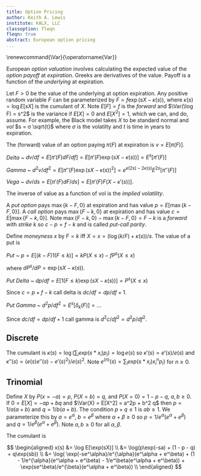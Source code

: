 ```yaml
---
title: Option Pricing
author: Keith A. Lewis
institute: KALX, LLC
classoption: fleqn
fleqn: true
abstract: European option pricing
...
```


\renewcommand{\Var}{\operatorname{Var}}

European _option valuation_ involves calculating the expected value of
the _option payoff_ at _expiration_. Greeks are derivatives of the value.
Payoff is a function of the _underlying_ at expiration.

Let $F > 0$ be the value of the underlying at option expiration.
Any positive random variable $F$ can be parameterized by
$F = f \exp(s X - κ(s))$, where $κ(s) = \log E[s X]$ is the cumulant of $X$.
Note $E[F] = f$ is the _forward_ and $\Var(\log F) = s^2$ is the variance
if $E[X] = 0$ and $E[X^2] = 1$, which we can, and do, assume.
For example, the Black model takes $X$ to be standard normal and  _vol_ 
$s = σ \sqrt{t}$ where $σ$ is the volatilty and $t$ is time in years to expiration.

The (forward) value of an option paying $π(F)$ at expiration is $v = E[π(F)]$.

_Delta_ 
  ~ $dv/df = E[π'(F) dF/df] = E[π'(F)\exp(s X - κ(s))] = E^s[π'(F)]$

_Gamma_ 
~ $d^2v/df^2 = E[π''(F)\exp(s X - κ(s))^2] = e^{κ(2s) - 2κ(s)}E^{2s}[π''(F)]$ 

_Vega_
  ~ $dv/ds = E[π'(F) dF/ds] = E[π'(F)F(X - κ'(s))]$.

The inverse of value as a function of vol is the _implied volatility_.

A _put option_ pays $\max\{k - F,0\}$ at expiration and has value $p = E[\max\{k - F,0\}]$.
A _call option_ pays $\max\{F - k, 0\}$ at expiration and has value $c = E[\max\{F - k, 0\}]$.
Note $\max\{F - k, 0\} - \max\{k - F,0\} = F - k$ is a _forward_ with _strike_ $k$ so
$c - p = f - k$ and is called _put-call parity_. 

Define _moneyness_ $x$ by $F = k$ iff $X = x = (\log(k/F) + κ(s))/s$.
The value of a put is

_Put_
  ~ $p = E[(k - F)1(F\le k)] = k P(X \le x) - f P^s(X \le x)$

where $dP^s/dP = \exp(s X - κ(s))$.

_Put Delta_
  ~ $dp/df = E[1(F \le k)\exp(s X - κ(s))] = P^s(X \le x)$ 

Since $c = p + f - k$ call delta is $dc/df = dp/df + 1$.

_Put Gamma_
  ~ $d^2p/df^2 = E^s[δ_k(F)] = ...$

Since $dc/df = dp/df + 1$ call gamma is $d^2c/df^2 = d^2p/df^2$.

## Discrete

The cumulant is $κ(s) = \log(\sum_i exp(s*x_i) p_i) = \log e(s)$ so
$κ'(s) = e'(s)/e(s)$ and $κ''(s) = (e(s) e''(s) - e'(s)^2)/e(s)^2$.
Note $e^{(n)}(s) = \sum_i exp(s*x_i) x_i^n p_i)$ for $n \ge 0$.

## Trinomial

Define $X$ by $P(x = -a) = p$, $P(X = b) = q$, and $P(X = 0) = 1 - p - q$, $a,b\ge 0$.
If $0 = E[X] = -ap + bq$ and $\Var(X) = E[X^2] = a^2p + b^2 q$ then
$p = 1/a(a + b)$ and $q = 1/b(a+b)$. The condition $p + q \le 1$
is $ab \ge 1$. We parameterize this by $a = e^\alpha$, $b = e^\beta$
where $\alpha + \beta\ge 0$ so $p = 1/e^{\alpha}(e^\alpha + e^\beta)$
and $q = 1/e^{\beta}(e^\alpha + e^\beta)$. Note $a,b\ge0$ for all $\alpha,\beta$.

The cumulant is 

$$
\begin{aligned}
κ(s) &= \log E[\exp(sX)] \\
     &= \log(p\exp(-sa) + (1 - p - q) + q\exp(sb)) \\
     &= \log(
	 		\exp(-se^\alpha)/e^{\alpha}(e^\alpha + e^\beta)
			+ (1 - 1/e^{\alpha}(e^\alpha + e^\beta) - 1/e^\beta(e^\alpha + e^\beta))
			+ \exp(se^\beta)/e^{\beta}(e^\alpha + e^\beta)) \\
\end{aligned}
$$

<!--
-->
